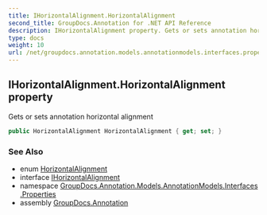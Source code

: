 ```yaml
---
title: IHorizontalAlignment.HorizontalAlignment
second_title: GroupDocs.Annotation for .NET API Reference
description: IHorizontalAlignment property. Gets or sets annotation horizontal alignment
type: docs
weight: 10
url: /net/groupdocs.annotation.models.annotationmodels.interfaces.properties/ihorizontalalignment/horizontalalignment/
---
```

## IHorizontalAlignment.HorizontalAlignment property

Gets or sets annotation horizontal alignment

```csharp
public HorizontalAlignment HorizontalAlignment { get; set; }
```

### See Also

* enum [HorizontalAlignment](../../../groupdocs.annotation.models/horizontalalignment/)
* interface [IHorizontalAlignment](../)
* namespace [GroupDocs.Annotation.Models.AnnotationModels.Interfaces.Properties](../../ihorizontalalignment/)
* assembly [GroupDocs.Annotation](../../../)


